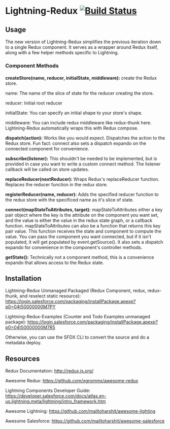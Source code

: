 # Lightning-Redux [![Build Status](https://travis-ci.org/madmax983/lightning-redux.svg?branch=master)](https://travis-ci.org/madmax983/lightning-redux)

## Usage
The new version of Lightning-Redux simplifies the previous iteration down to a single Redux component. It serves as a wrapper around Redux itself, along with a few helper methods specific to Lightning.

### Component Methods
####
**createStore(name, reducer, initialState, middleware):** create the Redux store.

name: The name of the slice of state for the reducer creating the store.

reducer: Initial root reducer

initialState: You can specify an initial shape to your store's shape.

middleware: You can include redux middleware like redux-thunk here. Lightning-Redux automatically wraps this with Redux compose.

**dispatch(action):** Works like you would expect. Dispatches the action to the Redux store. Fun fact: connect also sets a dispatch expando on the connected component for convenience.

**subscribe(listener):** This shouldn't be needed to be implemented, but is provided in case you want to write a custom connect method. The listener callback will be called on store updates.

**replaceReducer(nextReducer):** Wraps Redux's replaceReducer function. Replaces the reducer function in the redux store.

**registerReducer(name, reducer):** Adds the specified reducer function to the redux store with the specificed name as it's slice of state.

**connect(mapStateToAttributes, target):** mapStateToAttributes either a key pair object where the key is the attribute on the component you want set, and the value is either the value in the redux state graph, or a callback function. mapStateToAttributes can also be a function that returns this key pair value. This function receives the state and component to compute the value. You can pass the component you want connected, but if it isn't populated, it will get populated by event.getSource(). It also sets a dispatch expando for convenience in the component's controller methods. 

**getState():** Technically not a component method, this is a convenience expando that allows access to the Redux state.

## Installation
Lightning-Redux Unmanaged Packaged (Redux Component, redux, redux-thunk, and reselect static resource): https://login.salesforce.com/packaging/installPackage.apexp?p0=04t50000000M7PY

Lightning-Redux-Examples (Counter and Todo Examples unmanaged package): https://login.salesforce.com/packaging/installPackage.apexp?p0=04t50000000M7R5

Otherwise, you can use the SFDX CLI to convert the source and do a metadata deploy.

## Resources
Redux Documentation: http://redux.js.org/

Awesome Redux: https://github.com/xgrommx/awesome-redux

Lightning Components Developer Guide: https://developer.salesforce.com/docs/atlas.en-us.lightning.meta/lightning/intro_framework.htm 

Awesome Lightning: https://github.com/mailtoharshit/awesome-lighting

Awesome Salesforce: https://github.com/mailtoharshit/awesome-salesforce

